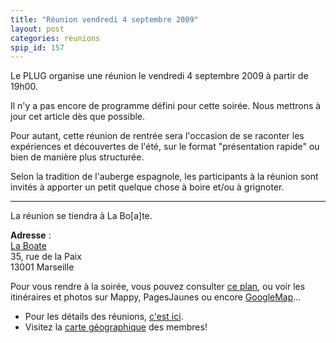 ```yaml
---
title: "Réunion vendredi 4 septembre 2009"
layout: post
categories: reunions
spip_id: 157
---
```

<div class="chapo">
Le PLUG organise une réunion le vendredi 4 septembre 2009 à partir de 19h00.
</div>

Il n'y a pas encore de programme défini pour cette soirée. Nous mettrons à jour cet article dès que possible.

Pour autant, cette réunion de rentrée sera l'occasion de se raconter les expériences et découvertes de l'été, sur le format "présentation rapide" ou bien de manière plus structurée.

Selon la tradition de l'auberge espagnole, les participants à la réunion sont invités à apporter un petit quelque chose à boire et/ou à grignoter.



----
La réunion se tiendra à La Bo[a]te.

<quote>**Adresse** :  
[La Boate](http://laboate.com/)  
35, rue de la Paix  
13001 Marseille</quote>

Pour vous rendre à la soirée, vous pouvez consulter [ce plan](http://laboate.com/images/plan-laboate.jpg), ou voir les itinéraires et photos sur Mappy, PagesJaunes ou encore [GoogleMap](http://maps.google.com/maps?q=35,%20rue%20de%20la%20Paix,%20Marseille,%2013001,%20France)...
- Pour les détails des réunions, [c'est ici](/association/les-reunions-du-plug/).
- Visitez la [carte géographique](http://plugfr.org/map/) des membres!